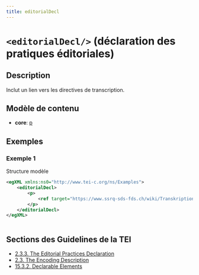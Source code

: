 ```yaml
---
title: editorialDecl
---
```




# `<editorialDecl/>` (déclaration des pratiques éditoriales)

## Description

Inclut un lien vers les directives de transcription.

## Modèle de contenu

- **core**: [p](p.md)

## Exemples

### Exemple 1

Structure modèle

```xml
<egXML xmlns:ns0="http://www.tei-c.org/ns/Examples">
    <editorialDecl>
        <p>
            <ref target="https://www.ssrq-sds-fds.ch/wiki/Transkriptionsrichtlinien" />
        </p>
    </editorialDecl>
</egXML>
               
```

## Sections des Guidelines de la TEI

- [2.3.3. The Editorial Practices Declaration](https://www.tei-c.org/release/doc/tei-p5-doc/en/html/HD.html#HD53)
- [2.3. The Encoding Description](https://www.tei-c.org/release/doc/tei-p5-doc/en/html/HD.html#HD5)
- [15.3.2. Declarable Elements](https://www.tei-c.org/release/doc/tei-p5-doc/en/html/CC.html#CCAS2)
